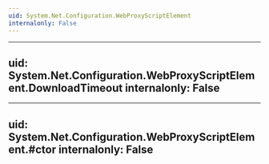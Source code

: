 ```yaml
---
uid: System.Net.Configuration.WebProxyScriptElement
internalonly: False
---
```


---
uid: System.Net.Configuration.WebProxyScriptElement.DownloadTimeout
internalonly: False
---

---
uid: System.Net.Configuration.WebProxyScriptElement.#ctor
internalonly: False
---
